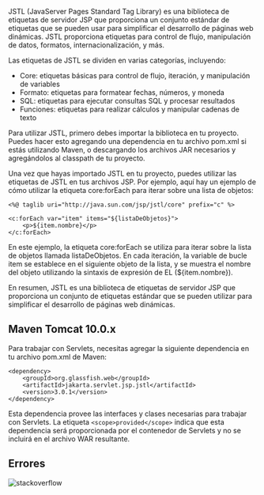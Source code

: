 JSTL (JavaServer Pages Standard Tag Library) es una biblioteca de etiquetas de servidor JSP que proporciona un conjunto estándar de etiquetas que se pueden usar para simplificar el desarrollo de páginas web dinámicas. JSTL proporciona etiquetas para control de flujo, manipulación de datos, formatos, internacionalización, y más.

Las etiquetas de JSTL se dividen en varias categorías, incluyendo:

-   Core: etiquetas básicas para control de flujo, iteración, y manipulación de variables
-   Formato: etiquetas para formatear fechas, números, y moneda
-   SQL: etiquetas para ejecutar consultas SQL y procesar resultados
-   Funciones: etiquetas para realizar cálculos y manipular cadenas de texto

Para utilizar JSTL, primero debes importar la biblioteca en tu proyecto. Puedes hacer esto agregando una dependencia en tu archivo pom.xml si estás utilizando Maven, o descargando los archivos JAR necesarios y agregándolos al classpath de tu proyecto.

Una vez que hayas importado JSTL en tu proyecto, puedes utilizar las etiquetas de JSTL en tus archivos JSP. Por ejemplo, aquí hay un ejemplo de cómo utilizar la etiqueta core:forEach para iterar sobre una lista de objetos:

```
<%@ taglib uri="http://java.sun.com/jsp/jstl/core" prefix="c" %>

<c:forEach var="item" items="${listaDeObjetos}">
    <p>${item.nombre}</p>
</c:forEach>
```

En este ejemplo, la etiqueta core:forEach se utiliza para iterar sobre la lista de objetos llamada listaDeObjetos. En cada iteración, la variable de bucle item se establece en el siguiente objeto de la lista, y se muestra el nombre del objeto utilizando la sintaxis de expresión de EL (${item.nombre}).

En resumen, JSTL es una biblioteca de etiquetas de servidor JSP que proporciona un conjunto de etiquetas estándar que se pueden utilizar para simplificar el desarrollo de páginas web dinámicas.


## Maven Tomcat 10.0.x

Para trabajar con Servlets, necesitas agregar la siguiente dependencia en tu archivo pom.xml de Maven:

```
<dependency>  
    <groupId>org.glassfish.web</groupId>  
    <artifactId>jakarta.servlet.jsp.jstl</artifactId>  
    <version>3.0.1</version>  
</dependency>
```

Esta dependencia provee las interfaces y clases necesarias para trabajar con Servlets. La etiqueta `<scope>provided</scope>` indica que esta dependencia será proporcionada por el contenedor de Servlets y no se incluirá en el archivo WAR resultante.

## Errores

![stackoverflow](https://stackoverflow.com/questions/4928271/how-to-install-jstl-the-absolute-uri-http-java-sun-com-jstl-core-cannot-be-r)